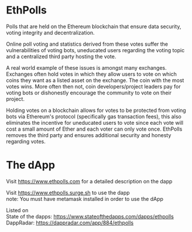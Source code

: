 # EthPolls
Polls that are held on the Ethereum blockchain that ensure data security, voting integrity and decentralization.

Online poll voting and statistics derived from these votes suffer the vulnerabilities of voting bots, uneducated users regarding the voting topic and a centralized third party hosting the vote. 

A real world example of these issues is amongst many exchanges. Exchanges often hold votes in which they allow users to vote on which coins they want as a listed asset on the exchange. The coin with the most votes wins. More often then not, coin developers/project leaders pay for voting bots or dishonestly encourage the community to vote on their project.

Holding votes on a blockchain allows for votes to be protected from voting bots via Ethereum's protocol (specifically gas transaction fees), this also eliminates the incentive for uneducated users to vote since each vote will cost a small amount of Ether and each voter can only vote once. EthPolls removes the third party and ensures additional security and honesty regarding votes.

# The dApp

Visit https://www.ethpolls.com for a detailed description on the dapp  

Visit https://www.ethpolls.surge.sh to use the dapp  
note: You must have metamask installed in order to use the dApp

Listed on  
State of the dapps: https://www.stateofthedapps.com/dapps/ethpolls  
DappRadar: https://dappradar.com/app/884/ethpolls
